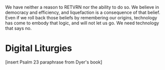We have neither a reason to RETVRN nor the ability to do so. We believe in democracy and efficiency, and liquefaction is a consequence of that belief. Even if we roll back those beliefs by remembering our origins, technology has come to embody that logic, and will not let us go. We need technology that says no.

# Digital Liturgies

[insert Psalm 23 paraphrase from Dyer's book]
